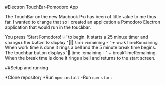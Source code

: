 #Electron TouchBar-Pomodoro App

The TouchBar on the new Macbook Pro has been of little value to me thus far. I wanted to change that so I created an application a Pomodoro Electron application that would run in the touchbar. 

You press 'Start Pomodoro! 💡' to begin.
It starts a 25 minute timer and changes the button to display '👩‍💻 time remaining - ' + workTimeRemaining
When work time is done it rings a bell and the 5 minute break time begins.
The touchbar button displays '💆‍ time remaining - ' + breakTimeRemaining
When the break time is done it rings a bell and returns to the start screen. 


##Setup and running

*Clone repository
*Run `npm install` 
*Run `npm start`